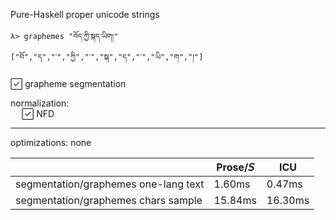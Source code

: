 Pure-Haskell proper unicode strings

```
λ> graphemes "བོད་ཀྱི་སྐད་ཡིག།"
["བོ","ད","་","ཀྱི","་","སྐ","ད","་","ཡི","ག","།"]
```


✓⃞ grapheme segmentation

normalization:  
  ✓⃞ NFD

-------


optimizations: none

|       	                                |  Prose/𝘚    |  ICU          |
|-----------------------------------------------|------------|---------------|
|segmentation/graphemes one-lang text           | 1.60ms     | 0.47ms        |
|segmentation/graphemes chars sample            | 15.84ms    | 16.30ms       |


